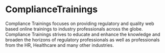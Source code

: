 ComplianceTrainings
===================

Compliance Trainings focuses on providing regulatory and quality web based online trainings to industry professionals across the globe. Compliance Trainings strives to educate and enhance the knowledge and broaden the horizons of regulatory professionals as well as professionals from the HR, Healthcare and many other industries.
